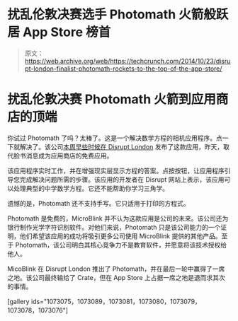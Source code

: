 # 扰乱伦敦决赛选手 Photomath 火箭般跃居 App Store 榜首 

> 原文：<https://web.archive.org/web/https://techcrunch.com/2014/10/23/disrupt-london-finalist-photomath-rockets-to-the-top-of-the-app-store/>

# 扰乱伦敦决赛 Photomath 火箭到应用商店的顶端

你试过 Photomath 了吗？太棒了。这是一个解决数学方程的相机应用程序。点一下就解决了。该公司[本周早些时候在 Disrupt London](https://web.archive.org/web/20230220042109/https://techcrunch.com/2014/10/20/microblink-launches-photomath-to-solve-math-equations-with-a-phone/) 发布了这款应用，昨天，取代脸书消息成为应用商店的免费应用。

该应用程序实时工作，并在增强现实层显示方程的答案。点按按钮，让应用程序引导您完成解决问题所需的步骤。该应用的开发者在 Disrupt 网站上表示，该应用可以处理典型的中学数学方程。它还不能帮助你学习三角学。

遗憾的是，Photomath 还不支持手写。它只适用于打印的方程式。

Photomath 是免费的，MicroBlink 并不认为这款应用是公司的未来。该公司还为银行制作光学字符识别软件。对他们来说，Photomath 只是该公司能力的一个证明，他们希望该应用的成功将吸引更多公司使用 MicroBlink 提供的其他产品。至于 Photomath，该公司明白其核心竞争力不是教育软件，并愿意将该技术授权给他人。

MicoBlink 在 Disrupt London 推出了 Photomath，并在最后一轮中赢得了一席之地。该公司最终输给了 Crate，但在 App Store 上占据一席之地是退而求其次的事情。

[gallery ids="1073075，1073089，1073081，1073080，1073079，1073078，1073076"]